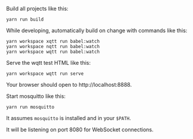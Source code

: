 Build all projects like this:

```
yarn run build
```

While developing, automatically build on change with commands like this:

```
yarn workspace xqtt run babel:watch
yarn workspace nqtt run babel:watch
yarn workspace wqtt run babel:watch
```

Serve the wqtt test HTML like this:

```
yarn workspace wqtt run serve
```

Your browser should open to http://localhost:8888.

Start mosquitto like this:

```
yarn run mosquitto
```

It assumes `mosquitto` is installed and in your `$PATH`.

It will be listening on port 8080 for WebSocket connections.

